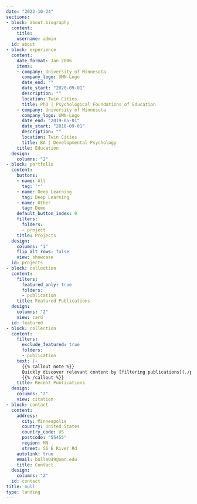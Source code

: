 ```yaml
---
date: "2022-10-24"
sections:
- block: about.biography
  content:
    title: 
    username: admin
  id: about
- block: experience
  content:
    date_format: Jan 2006
    items:
    - company: University of Minnesota
      company_logo: UMN-Logo
      date_end: ""
      date_start: "2020-09-01"
      description: ""
      location: Twin Cities
      title: PhD | Psychological Foundations of Education 
    - company: University of Minnesota
      company_logo: UMN-Logo
      date_end: "2019-05-01"
      date_start: "2016-09-01"
      description: ""
      location: Twin Cities
      title: BA | Developmental Psychology
    title: Education
  design:
    columns: "2"
- block: portfolio
  content:
    buttons:
    - name: All
      tag: '*'
    - name: Deep Learning
      tag: Deep Learning
    - name: Other
      tag: Demo
    default_button_index: 0
    filters:
      folders:
      - project
    title: Projects
  design:
    columns: "1"
    flip_alt_rows: false
    view: showcase
  id: projects
- block: collection
  content:
    filters:
      featured_only: true
      folders:
      - publication
    title: Featured Publications
  design:
    columns: "2"
    view: card
  id: featured
- block: collection
  content:
    filters:
      exclude_featured: true
      folders:
      - publication
    text: |-
      {{% callout note %}}
      Quickly discover relevant content by [filtering publications](./publication/).
      {{% /callout %}}
    title: Recent Publications
  design:
    columns: "2"
    view: citation
- block: contact
  content:
    address:
      city: Minneapolis
      country: United States
      country_code: US
      postcode: "55455"
      region: MN
      street: 56 E River Rd
    autolink: true
    email: bulla049@umn.edu
    title: Contact
  design:
    columns: "2"
  id: contact
title: null
type: landing
---
```

